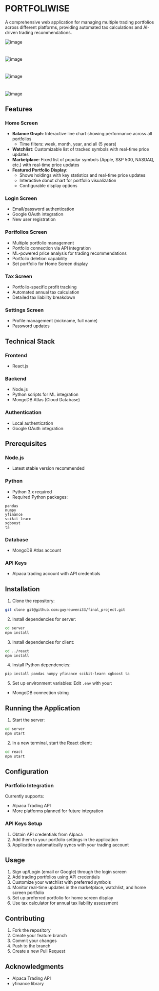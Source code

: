# PORTFOLIWISE

A comprehensive web application for managing multiple trading portfolios across different platforms, providing automated tax calculations and AI-driven trading recommendations.

![image](https://github.com/user-attachments/assets/4dff57c8-3428-452f-bec3-a483e54ca274)
#
![image](https://github.com/user-attachments/assets/01ecc99a-efd1-4721-b9c6-aa274a2aa36a)
#
![image](https://github.com/user-attachments/assets/45e41a3c-dcdb-406e-9be4-3a317db106db)
#
![image](https://github.com/user-attachments/assets/6f0b0c0f-fc72-4a46-b1d3-21795437f1b2)

## Features

### Home Screen
- **Balance Graph**: Interactive line chart showing performance across all portfolios
  - Time filters: week, month, year, and all (5 years)
- **Watchlist**: Customizable list of tracked symbols with real-time price updates
- **Marketplace**: Fixed list of popular symbols (Apple, S&P 500, NASDAQ, etc.) with real-time price updates
- **Featured Portfolio Display**: 
  - Shows holdings with key statistics and real-time price updates
  - Interactive donut chart for portfolio visualization
  - Configurable display options

### Login Screen
- Email/password authentication
- Google OAuth integration
- New user registration

### Portfolios Screen
- Multiple portfolio management
- Portfolio connection via API integration
- ML-powered price analysis for trading recommendations
- Portfolio deletion capability
- Set portfolio for Home Screen display

### Tax Screen
- Portfolio-specific profit tracking
- Automated annual tax calculation
- Detailed tax liability breakdown

### Settings Screen
- Profile management (nickname, full name)
- Password updates

## Technical Stack

### Frontend
- React.js

### Backend
- Node.js
- Python scripts for ML integration
- MongoDB Atlas (Cloud Database)

### Authentication
- Local authentication
- Google OAuth integration

## Prerequisites

### Node.js
- Latest stable version recommended

### Python
- Python 3.x required
- Required Python packages:
```
pandas
numpy
yfinance
scikit-learn
xgboost
ta
```

### Database
- MongoDB Atlas account

### API Keys
- Alpaca trading account with API credentials

## Installation

1. Clone the repository:
```bash
git clone git@github.com:guyreuveni33/final_project.git
```

2. Install dependencies for server:
```bash
cd server
npm install
```

3. Install dependencies for client:
```bash
cd ../react
npm install
```

4. Install Python dependencies:
```bash
pip install pandas numpy yfinance scikit-learn xgboost ta
```

5. Set up environment variables:
Edit `.env` with your:
- MongoDB connection string

## Running the Application

1. Start the server:
```bash
cd server
npm start
```

2. In a new terminal, start the React client:
```bash
cd react
npm start
```

## Configuration

### Portfolio Integration
Currently supports:
- Alpaca Trading API
- More platforms planned for future integration

### API Keys Setup
1. Obtain API credentials from Alpaca
2. Add them to your portfolio settings in the application
3. Application automatically syncs with your trading account

## Usage

1. Sign up/Login (email or Google) through the login screen
2. Add trading portfolios using API credentials
3. Customize your watchlist with preferred symbols
4. Monitor real-time updates in the marketplace, watchlist, and home screen portfolio
5. Set up preferred portfolio for home screen display
6. Use tax calculator for annual tax liability assessment

## Contributing

1. Fork the repository
2. Create your feature branch
3. Commit your changes
4. Push to the branch
5. Create a new Pull Request

## Acknowledgments

- Alpaca Trading API
- yfinance library
